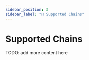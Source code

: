 ```yaml
---
sidebar_position: 3
sidebar_label: "⛓ Supported Chains"
---
```


# Supported Chains

TODO: add more content here
